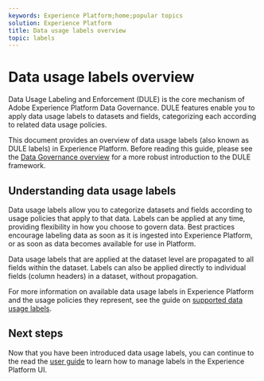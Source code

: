 ```yaml
---
keywords: Experience Platform;home;popular topics
solution: Experience Platform
title: Data usage labels overview
topic: labels
---
```


# Data usage labels overview

Data Usage Labeling and Enforcement (DULE) is the core mechanism of Adobe Experience Platform Data Governance. DULE features enable you to apply data usage labels to datasets and fields, categorizing each according to related data usage policies.

This document provides an overview of data usage labels (also known as DULE labels) in Experience Platform. Before reading this guide, please see the [Data Governance overview](../home.md) for a more robust introduction to the DULE framework.

## Understanding data usage labels

Data usage labels allow you to categorize datasets and fields according to usage policies that apply to that data. Labels can be applied at any time, providing flexibility in how you choose to govern data. Best practices encourage labeling data as soon as it is ingested into Experience Platform, or as soon as data becomes available for use in Platform.

Data usage labels that are applied at the dataset level are propagated to all fields within the dataset. Labels can also be applied directly to individual fields (column headers) in a dataset, without propagation.

For more information on available data usage labels in Experience Platform and the usage policies they represent, see the guide on [supported data usage labels](reference.md).

## Next steps

Now that you have been introduced data usage labels, you can continue to the read the [user guide](user-guide.md) to learn how to manage labels in the Experience Platform UI.